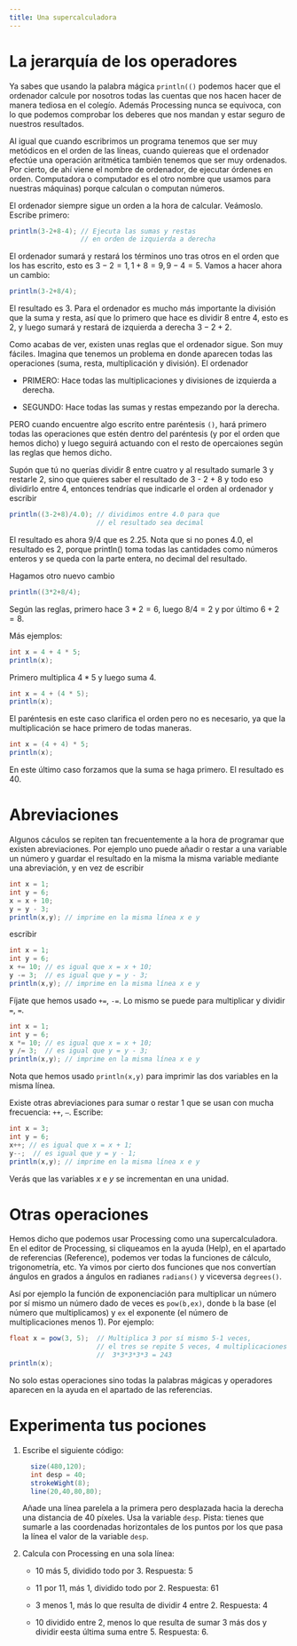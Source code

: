 ```yaml
---
title: Una supercalculadora
---
```


# La jerarquía de los operadores

Ya sabes que usando la palabra mágica `println(()` podemos hacer que el
ordenador calcule por nosotros todas las cuentas que nos hacen hacer de
manera tediosa en el colegío. Además Processing nunca se equivoca, con
lo que podemos comprobar los deberes que nos mandan y estar seguro de
nuestros resultados.

Al igual que cuando escribrimos un programa tenemos que ser muy
metódicos en el orden de las líneas, cuando quiereas que el ordenador
efectúe una operación aritmética también tenemos que ser muy ordenados.
Por cierto, de ahí viene el nombre de ordenador, de ejecutar órdenes en
orden. Computadora o computador es el otro nombre que usamos para
nuestras máquinas) porque calculan o computan números.

El ordenador siempre sigue un orden a la hora de calcular. Veámoslo.
Escribe primero:

``` {.java bgcolor="olive!10"}
println(3-2+8-4); // Ejecuta las sumas y restas
                  // en orden de izquierda a derecha
```

El ordenador sumará y restará los términos uno tras otros en el orden
que los has escrito, esto es $3-2=1, 1 + 8 = 9, 9-4 =5$. Vamos a hacer
ahora un cambio:

``` {.java bgcolor="olive!10"}
println(3-2+8/4);
```

El resultado es 3. Para el ordenador es mucho más importante la división
que la suma y resta, así que lo primero que hace es dividir 8 entre 4,
esto es 2, y luego sumará y restará de izquierda a derecha $3-2+2$.

Como acabas de ver, existen unas reglas que el ordenador sigue. Son muy
fáciles. Imagina que tenemos un problema en donde aparecen todas las
operaciones (suma, resta, multiplicación y división). El ordenador

-   PRIMERO: Hace todas las multiplicaciones y divisiones de izquierda a
    derecha.

-   SEGUNDO: Hace todas las sumas y restas empezando por la derecha.

PERO cuando encuentre algo escrito entre paréntesis `()`, hará primero
todas las operaciones que estén dentro del paréntesis (y por el orden
que hemos dicho) y luego seguirá actuando con el resto de opercaiones
según las reglas que hemos dicho.

Supón que tú no querías dividir 8 entre cuatro y al resultado sumarle 3
y restarle 2, sino que quieres saber el resultado de 3 - 2 + 8 y todo
eso dividirlo entre 4, entonces tendrías que indicarle el orden al
ordenador y escribir

``` {.java bgcolor="olive!10"}
println((3-2+8)/4.0); // dividimos entre 4.0 para que
                      // el resultado sea decimal
```

El resultado es ahora 9/4 que es 2.25. Nota que si no pones 4.0, el
resultado es 2, porque println() toma todas las cantidades como números
enteros y se queda con la parte entera, no decimal del resultado.

Hagamos otro nuevo cambio

``` {.java bgcolor="olive!10"}
println((3*2+8/4); 
```

Según las reglas, primero hace $3*2=6$, luego $8/4=2$ y por último
$6+2=8$.

Más ejemplos:

``` {.java bgcolor="olive!10"}
int x = 4 + 4 * 5;
println(x);
```

Primero multiplica $4*5$ y luego suma 4.

``` {.java bgcolor="olive!10"}
int x = 4 + (4 * 5);
println(x);
```

El paréntesis en este caso clarifica el orden pero no es necesario, ya
que la multiplicación se hace primero de todas maneras.

``` {.java bgcolor="olive!10"}
int x = (4 + 4) * 5;
println(x);
```

En este último caso forzamos que la suma se haga primero. El resultado
es 40.

# Abreviaciones

Algunos cáculos se repiten tan frecuentemente a la hora de programar que
existen abreviaciones. Por ejemplo uno puede añadir o restar a una
variable un número y guardar el resultado en la misma la misma variable
mediante una abreviación, y en vez de escribir

``` {.java bgcolor="olive!10"}
int x = 1;
int y = 6;
x = x + 10;
y = y - 3;
println(x,y); // imprime en la misma línea x e y 
```

escribir

``` {.java bgcolor="olive!10"}
int x = 1;
int y = 6;
x += 10; // es igual que x = x + 10; 
y -= 3;  // es igual que y = y - 3;
println(x,y); // imprime en la misma línea x e y 
```

Fíjate que hemos usado `+=`, `-=`. Lo mismo se puede para multiplicar y
dividir `=`, `=`.

``` {.java bgcolor="olive!10"}
int x = 1;
int y = 6;
x *= 10; // es igual que x = x + 10; 
y /= 3;  // es igual que y = y - 3;
println(x,y); // imprime en la misma línea x e y 
```

Nota que hemos usado `println(x,y)` para imprimir las dos variables en
la misma línea.

Existe otras abreviaciones para sumar o restar 1 que se usan con mucha
frecuencia: `++`, `–`. Escribe:

``` {.java bgcolor="olive!10"}
int x = 3;
int y = 6;
x++; // es igual que x = x + 1; 
y--;  // es igual que y = y - 1;
println(x,y); // imprime en la misma línea x e y 
```

Verás que las variables $x$ e $y$ se incrementan en una unidad.

# Otras operaciones

Hemos dicho que podemos usar Processing como una supercalculadora. En el
editor de Processing, si cliqueamos en la ayuda (Help), en el apartado
de referencias (Reference), podemos ver todas la funciones de cálculo,
trigonometría, etc. Ya vimos por cierto dos funciones que nos convertían
ángulos en grados a ángulos en radianes `radians()` y viceversa
`degrees()`.

Así por ejemplo la función de exponenciación para multiplicar un número
por sí mismo un número dado de veces es `pow(b,ex)`, donde `b` la base
(el número que multiplicamos) y `ex` el exponente (el número de
multiplicaciones menos 1). Por ejemplo:

``` {.java bgcolor="olive!10"}
float x = pow(3, 5);  // Multiplica 3 por sí mismo 5-1 veces,
                      // el tres se repite 5 veces, 4 multiplicaciones
                      //  3*3*3*3*3 = 243 
println(x);
```

No solo estas operaciones sino todas la palabras mágicas y operadores
aparecen en la ayuda en el apartado de las referencias.

# Experimenta tus pociones

1.  Escribe el siguiente código:

    ``` {.java bgcolor="olive!10"}
      size(480,120);
      int desp = 40;
      strokeWight(8);
      line(20,40,80,80);
    ```

    Añade una línea parelela a la primera pero desplazada hacia la
    derecha una distancia de 40 píxeles. Usa la variable `desp`. Pista:
    tienes que sumarle a las coordenadas horizontales de los puntos por
    los que pasa la línea el valor de la variable `desp`.

2.  Calcula con Processing en una sola línea:

    -   10 más 5, dividido todo por 3. Respuesta: 5

    -   11 por 11, más 1, dividido todo por 2. Respuesta: 61

    -   3 menos 1, más lo que resulta de dividir 4 entre 2. Respuesta: 4

    -   10 dividido entre 2, menos lo que resulta de sumar 3 más dos y
        dividir eesta última suma entre 5. Respuesta: 6.
